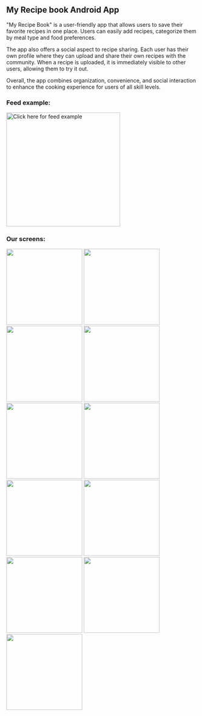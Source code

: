 ## My Recipe book Android App

"My Recipe Book" is a user-friendly app that allows users to save their favorite recipes in one place. Users can easily add recipes, categorize them by meal type and food preferences.
<p>
The app also offers a social aspect to recipe sharing. Each user has their own profile where they can upload and share their own recipes with the community. When a recipe is uploaded, it is immediately visible to other users, allowing them to try it out. 

Overall, the app combines organization, convenience, and social interaction to enhance the cooking experience for users of all skill levels.
</p>


### Feed example:
<p>
<img src="https://user-images.githubusercontent.com/72359805/229114392-cf10f0ee-c5bf-44ac-b5ca-5b29931f1cef.mp4" alt=" Click here for feed example" width="300">
</p>

### Our screens:
<p>
  
 
<img src="https://user-images.githubusercontent.com/72359805/229290267-947155af-d787-41cb-8670-a8a6e63da78a.PNG" width="200">
          
<img src="https://user-images.githubusercontent.com/72359805/229290275-8af613c1-ef56-4796-8067-9769dda320be.PNG" width="200">

<img src="https://user-images.githubusercontent.com/72359805/229290278-3b6e9022-1755-4f54-9d91-c462b52831c1.PNG" width="200">

<img src="https://user-images.githubusercontent.com/72359805/229290293-afb7dad4-36aa-4413-bd83-221fae831993.PNG" width="200">
  
<img src="https://user-images.githubusercontent.com/72359805/229290607-adaa4998-be83-4492-a876-7bb17200805c.PNG" width="200">

<img src="https://user-images.githubusercontent.com/72359805/229290614-69f6aed4-621f-4d44-a49c-97cf593291c9.PNG" width="200">

<img src="https://user-images.githubusercontent.com/72359805/229290620-8e7476f1-bef8-4728-9eed-6017d65386ca.PNG" width="200">


<img src="https://user-images.githubusercontent.com/72359805/229290327-64814c6e-fe9d-4f19-83fb-34990748cf18.PNG" width="200">
  
<img src="https://user-images.githubusercontent.com/72359805/229290330-7ef59511-7011-4777-aa09-beb14941da5e.PNG" width="200">

<img src="https://user-images.githubusercontent.com/72359805/229290333-ccdf1794-712c-4724-9f80-ef081dacb6f6.PNG" width="200">

<img src="https://user-images.githubusercontent.com/72359805/229290337-a019aeae-1479-4d65-b35e-182044b587e8.PNG" width="200">
  
</p>
